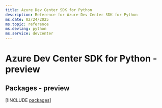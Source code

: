 ```yaml
---
title: Azure Dev Center SDK for Python
description: Reference for Azure Dev Center SDK for Python
ms.date: 02/24/2025
ms.topic: reference
ms.devlang: python
ms.service: devcenter
---
```

# Azure Dev Center SDK for Python - preview
## Packages - preview
[!INCLUDE [packages](dev-center-index.md)]